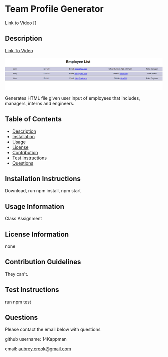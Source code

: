 # Team Profile Generator 
Link to Video []
## Description
[Link To Video](https://watch.screencastify.com/v/o1nZy0jum2H4HZo1cmHO)

![screenshot](/Screenshot.png)

Generates HTML file given user input of employees that includes, managers, interns and engineers. 

## Table of Contents

- [Description](#description)
- [Installation](#installation-instructions)
- [Usage](#usage-information)
- [License](#license-information)
- [Contribution](#contribution-guidelines)
- [Test Instructions](#test-instructions)
- [Questions](#questions)


## Installation Instructions

Download, run npm install, npm start

## Usage Information

Class Assignment 

## License Information

none

## Contribution Guidelines

They can't.

## Test Instructions

run npm test

## Questions 

Please contact the email below with questions

github username: 14Kappman

email: aubrey.crook@gmail.com